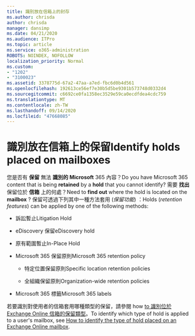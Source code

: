```yaml
---
title: 識別放在信箱上的封存
ms.author: chrisda
author: chrisda
manager: dansimp
ms.date: 04/21/2020
ms.audience: ITPro
ms.topic: article
ms.service: o365-administration
ROBOTS: NOINDEX, NOFOLLOW
localization_priority: Normal
ms.custom:
- "1202"
- "3100023"
ms.assetid: 3378775d-67a2-47aa-a7ed-fbc6d0b4d561
ms.openlocfilehash: 192613ce56ef7e30b5d5be9301b573748d0332d4
ms.sourcegitcommit: c6692ce0fa1358ec3529e59ca0ecdfdea4cdc759
ms.translationtype: MT
ms.contentlocale: zh-TW
ms.lasthandoff: 09/14/2020
ms.locfileid: "47668085"
---
```

# <a name="identify-holds-placed-on-mailboxes"></a><span data-ttu-id="80ca8-102">識別放在信箱上的保留</span><span class="sxs-lookup"><span data-stu-id="80ca8-102">Identify holds placed on mailboxes</span></span>

<span data-ttu-id="80ca8-103">您是否有 **保留** 無法 **識別的 Microsoft** 365 內容？</span><span class="sxs-lookup"><span data-stu-id="80ca8-103">Do you have Microsoft 365 content that is being **retained** by a **hold** that you cannot identify?</span></span> <span data-ttu-id="80ca8-104">需要 **找出** 保留位於 **信箱** 上的何處？</span><span class="sxs-lookup"><span data-stu-id="80ca8-104">Need to **find out** where the hold is located on the **mailbox** ?</span></span> <span data-ttu-id="80ca8-105">保留可透過下列其中一種方法套用 (*保留功能*) ：</span><span class="sxs-lookup"><span data-stu-id="80ca8-105">Holds (*retention features*) can be applied by one of the following methods:</span></span>
  
- <span data-ttu-id="80ca8-106">訴訟暫止</span><span class="sxs-lookup"><span data-stu-id="80ca8-106">Litigation Hold</span></span>

- <span data-ttu-id="80ca8-107">eDiscovery 保留</span><span class="sxs-lookup"><span data-stu-id="80ca8-107">eDiscovery hold</span></span>

- <span data-ttu-id="80ca8-108">原有範圍暫止</span><span class="sxs-lookup"><span data-stu-id="80ca8-108">In-Place Hold</span></span>

- <span data-ttu-id="80ca8-109">Microsoft 365 保留原則</span><span class="sxs-lookup"><span data-stu-id="80ca8-109">Microsoft 365 retention policy</span></span> 

  - <span data-ttu-id="80ca8-110">特定位置保留原則</span><span class="sxs-lookup"><span data-stu-id="80ca8-110">Specific location retention policies</span></span>

  - <span data-ttu-id="80ca8-111">全組織保留原則</span><span class="sxs-lookup"><span data-stu-id="80ca8-111">Organization-wide retention policies</span></span>

- <span data-ttu-id="80ca8-112">Microsoft 365 標籤</span><span class="sxs-lookup"><span data-stu-id="80ca8-112">Microsoft 365 labels</span></span>

<span data-ttu-id="80ca8-113">若要識別對使用者的信箱套用哪種類型的保留，請參閱 how [to 識別位於 Exchange Online 信箱的保留類型](https://docs.microsoft.com/microsoft-365/compliance/identify-a-hold-on-an-exchange-online-mailbox)。</span><span class="sxs-lookup"><span data-stu-id="80ca8-113">To identify which type of hold is applied to a user's mailbox, see [How to identify the type of hold placed on an Exchange Online mailbox](https://docs.microsoft.com/microsoft-365/compliance/identify-a-hold-on-an-exchange-online-mailbox).</span></span>
